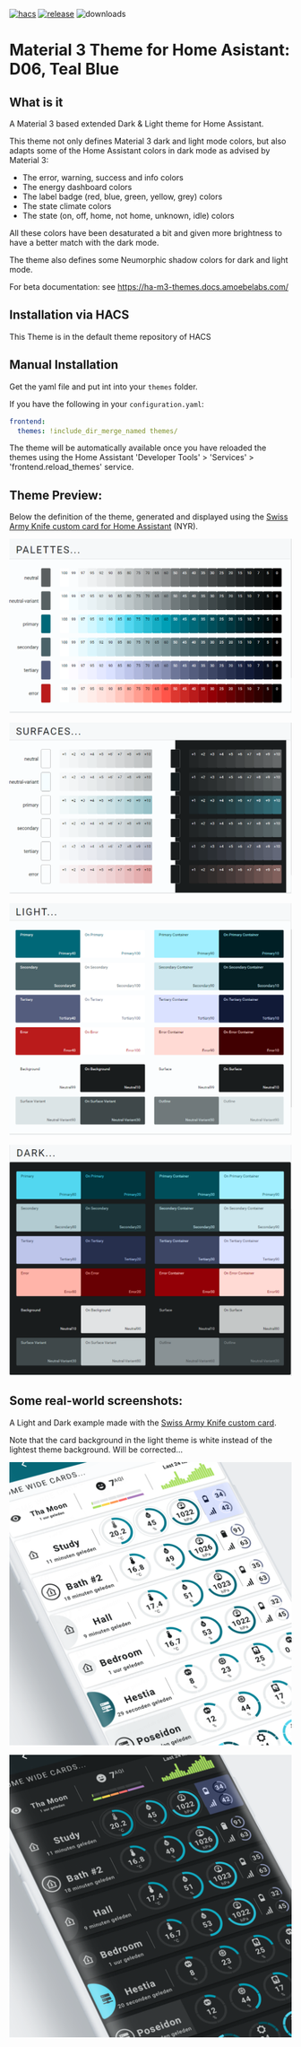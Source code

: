 
[![hacs][hacs-badge]][hacs-url]
[![release][release-badge]][release-url]
![downloads][downloads-badge]

# Material 3 Theme for Home Asistant: D06, Teal Blue

## What is it
A Material 3 based extended Dark & Light theme for Home Assistant.

This theme not only defines Material 3 dark and light mode colors, but also adapts some of the Home Assistant colors in dark mode as advised by Material 3:
- The error, warning, success and info colors
- The energy dashboard colors
- The label badge (red, blue, green, yellow, grey) colors
- The state climate colors
- The state (on, off, home, not home, unknown, idle) colors

All these colors have been desaturated a bit and given more brightness to have a better match with the dark mode.

The theme also defines some Neumorphic shadow colors for dark and light mode.

For beta documentation: see https://ha-m3-themes.docs.amoebelabs.com/

## Installation via HACS
This Theme is in the default theme repository of HACS

## Manual Installation
Get the yaml file and put int into your `themes` folder.

If you have the following in your `configuration.yaml`:
```yaml
frontend:
  themes: !include_dir_merge_named themes/
```

The theme will be automatically available once you have reloaded the themes using the Home Assistant 'Developer Tools' > 'Services' > 'frontend.reload_themes' service.

## Theme Preview:
Below the definition of the theme, generated and displayed using the [Swiss Army Knife custom card for Home Assistant][sak-docs-url] (NYR).

![m3-06-palettes](https://github.com/AmoebeLabs/ha-theme_m3-06-tealblue/blob/master/preview/m3-theme-06-palettes.png)

![m3-06-surfaces](https://github.com/AmoebeLabs/ha-theme_m3-06-tealblue/blob/master/preview/m3-theme-06-surfaces.png)

![m3-06-light](https://github.com/AmoebeLabs/ha-theme_m3-06-tealblue/blob/master/preview/m3-theme-06-light.png)

![m3-06-dark](https://github.com/AmoebeLabs/ha-theme_m3-06-tealblue/blob/master/preview/m3-theme-06-dark.png)

## Some real-world screenshots:
A Light and Dark example made with the [Swiss Army Knife custom card][sak-docs-url].

Note that the card background in the light theme is white instead of the lightest theme background. Will be corrected...

![m3-06-sake12-light](https://github.com/AmoebeLabs/ha-theme_m3-06-tealblue/blob/master/screenshots/m3-example-06-light.png)

![m3-06-sake12-dark](https://github.com/AmoebeLabs/ha-theme_m3-06-tealblue/blob/master/screenshots/m3-example-06-dark.png)

<!-- Badges -->

[hacs-url]: https://github.com/hacs/integration
[hacs-badge]: https://img.shields.io/badge/HACS-Default-41BDF5.svg?style=for-the-badge
[release-badge]: https://img.shields.io/github/v/release/AmoebeLabs/HA-Theme_M3-D06-TealBlue?style=for-the-badge
[downloads-badge]: https://img.shields.io/github/downloads/AmoebeLabs/HA-Theme_M3-D06-TealBlue/total?style=for-the-badge

<!-- References -->

[home-assistant]: https://www.home-assistant.io/
[home-assitant-theme-docs]: https://www.home-assistant.io/integrations/frontend/#defining-themes
[hacs]: https://hacs.xyz
[release-url]: https://github.com/AmoebeLabs/HA-Theme_M3-D06-TealBlue/releases
[sak-docs-url]: https://swiss-army-knife.docs.amoebelabs.com
